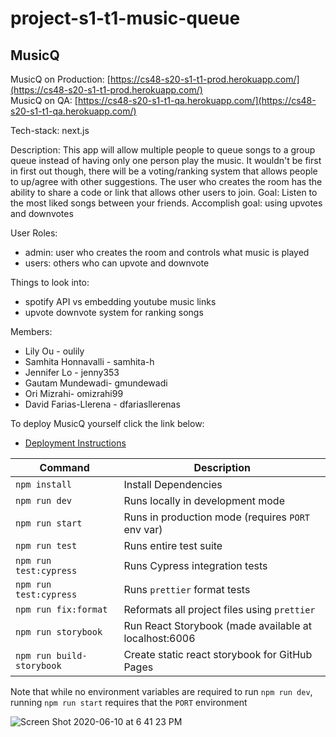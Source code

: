 # project-s1-t1-music-queue

## MusicQ

MusicQ on Production: [https://cs48-s20-s1-t1-prod.herokuapp.com/](https://cs48-s20-s1-t1-prod.herokuapp.com/) </br>
MusicQ on QA: [https://cs48-s20-s1-t1-qa.herokuapp.com/](https://cs48-s20-s1-t1-qa.herokuapp.com/)

Tech-stack: next.js

Description: This app will allow multiple people to queue songs to a group queue instead of having only one person play the music. It wouldn't be first in first out though, there will be a voting/ranking system that allows people to up/agree with other suggestions. The user who creates the room has the ability to share a code or link that allows other users to join. 
Goal: Listen to the most liked songs between your friends. 
Accomplish goal: using upvotes and downvotes 

  User Roles: 
  * admin: user who creates the room and controls what music is played 
  * users: others who can upvote and downvote

Things to look into: 
* spotify API vs embedding youtube music links 
* upvote downvote system for ranking songs 

Members: 
* Lily Ou - oulily
* Samhita Honnavalli - samhita-h
* Jennifer Lo - jenny353
* Gautam Mundewadi- gmundewadi
* Ori Mizrahi- omizrahi99
* David Farias-Llerena - dfariasllerenas

To deploy MusicQ yourself click the link below:
* [Deployment Instructions](./docs/DEPLOY.md)


| Command                   | Description                                           |
| ------------------------- | ----------------------------------------------------- |
| `npm install`             | Install Dependencies                                  |
| `npm run dev`             | Runs locally in development mode                      |
| `npm run start`           | Runs in production mode (requires `PORT` env var)     |
| `npm run test`            | Runs entire test suite                                |
| `npm run test:cypress`    | Runs Cypress integration tests                        |
| `npm run test:cypress`    | Runs `prettier` format tests                          |
| `npm run fix:format`      | Reformats all project files using `prettier`          |
| `npm run storybook`       | Run React Storybook (made available at localhost:6006 |
| `npm run build-storybook` | Create static react storybook for GitHub Pages        |

Note that while no environment variables are required to run `npm run dev`, running `npm run start` requires that the `PORT` environment


![Screen Shot 2020-06-10 at 6 41 23 PM](https://user-images.githubusercontent.com/43687816/84338094-0baf6980-ab50-11ea-8d94-9d61c9c66faf.png)

